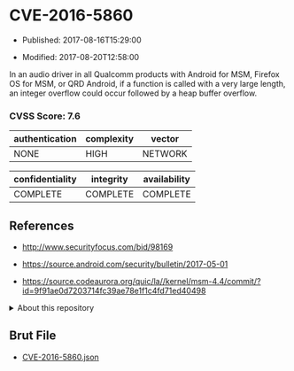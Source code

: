 # CVE-2016-5860

- Published: 2017-08-16T15:29:00

- Modified: 2017-08-20T12:58:00

In an audio driver in all Qualcomm products with Android for MSM, Firefox OS for MSM, or QRD Android, if a function is called with a very large length, an integer overflow could occur followed by a heap buffer overflow.

### CVSS Score: **7.6**

| authentication | complexity | vector |
| --- | --- | --- |
| NONE | HIGH | NETWORK |

| confidentiality | integrity | availability |
| --- | --- | --- |
| COMPLETE | COMPLETE | COMPLETE |

## References

* http://www.securityfocus.com/bid/98169

* https://source.android.com/security/bulletin/2017-05-01

* https://source.codeaurora.org/quic/la//kernel/msm-4.4/commit/?id=9f91ae0d7203714fc39ae78e1f1c4fd71ed40498

<details>
<summary>About this repository</summary> 

  This repository is part of the project [Live Hack CVE](https://github.com/Live-Hack-CVE). Main website can be found [www.live-hack.org](https://www.live-hack.org) 
  
  Made by [Sn0wAlice](https://github.com/Sn0wAlice) for the people that care about security and need to have a feed of the latest CVEs. Hope you enjoy it, don't forget to star the repo and follow me on [Twitter](https://twitter.com/Sn0wAlice) and [Github](https://github.com/Sn0wAlice). And that is my [personnal website](https://www.alice-snow.me/)

  - [Home Page](https://github.com/Live-Hack-CVE)
  - [Framework](https://github.com/Live-Hack-CVE/cve-framework)
  - [CVE database](https://github.com/Live-Hack-CVE/full_database)
  - [Changelog](https://github.com/Live-Hack-CVE/Changelog)
</details>

## Brut File

* [CVE-2016-5860.json](https://raw.githubusercontent.com/Live-Hack-CVE/full_database/main/cves/2016/CVE-2016-5860.json)

